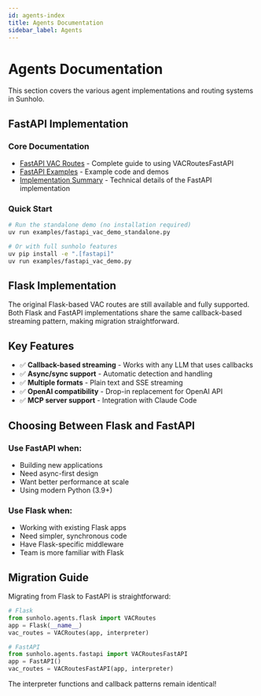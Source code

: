 ```yaml
---
id: agents-index
title: Agents Documentation
sidebar_label: Agents
---
```


# Agents Documentation

This section covers the various agent implementations and routing systems in Sunholo.

## FastAPI Implementation

### Core Documentation
- [FastAPI VAC Routes](./fastapi-vac-routes.md) - Complete guide to using VACRoutesFastAPI
- [FastAPI Examples](./fastapi-examples.md) - Example code and demos
- [Implementation Summary](./FASTAPI_IMPLEMENTATION_SUMMARY.md) - Technical details of the FastAPI implementation

### Quick Start

```bash
# Run the standalone demo (no installation required)
uv run examples/fastapi_vac_demo_standalone.py

# Or with full sunholo features
uv pip install -e ".[fastapi]"
uv run examples/fastapi_vac_demo.py
```

## Flask Implementation

The original Flask-based VAC routes are still available and fully supported. Both Flask and FastAPI implementations share the same callback-based streaming pattern, making migration straightforward.

## Key Features

- ✅ **Callback-based streaming** - Works with any LLM that uses callbacks
- ✅ **Async/sync support** - Automatic detection and handling
- ✅ **Multiple formats** - Plain text and SSE streaming
- ✅ **OpenAI compatibility** - Drop-in replacement for OpenAI API
- ✅ **MCP server support** - Integration with Claude Code

## Choosing Between Flask and FastAPI

### Use FastAPI when:
- Building new applications
- Need async-first design
- Want better performance at scale
- Using modern Python (3.9+)

### Use Flask when:
- Working with existing Flask apps
- Need simpler, synchronous code
- Have Flask-specific middleware
- Team is more familiar with Flask

## Migration Guide

Migrating from Flask to FastAPI is straightforward:

```python
# Flask
from sunholo.agents.flask import VACRoutes
app = Flask(__name__)
vac_routes = VACRoutes(app, interpreter)

# FastAPI
from sunholo.agents.fastapi import VACRoutesFastAPI
app = FastAPI()
vac_routes = VACRoutesFastAPI(app, interpreter)
```

The interpreter functions and callback patterns remain identical!